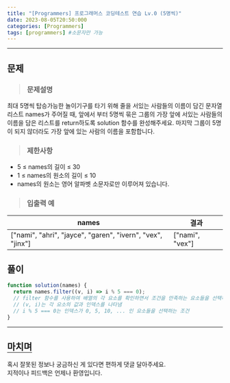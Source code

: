 ```yaml
---
title: "[Programmers] 프로그래머스 코딩테스트 연습 Lv.0 (5명씩)"
date: 2023-08-05T20:50:000
categories: [Programmers]
tags: [programmers] #소문자만 가능
---
```


---

## <b>문제</b>

<h3><blockquote>문제설명
</blockquote></h3>

최대 5명씩 탑승가능한 놀이기구를 타기 위해 줄을 서있는 사람들의 이름이 담긴 문자열 리스트 names가 주어질 때, 앞에서 부터 5명씩 묶은 그룹의 가장 앞에 서있는 사람들의 이름을 담은 리스트를 return하도록 solution 함수를 완성해주세요. 마지막 그룹이 5명이 되지 않더라도 가장 앞에 있는 사람의 이름을 포함합니다.

<h3><blockquote>제한사항
</blockquote></h3>

- 5 ≤ names의 길이 ≤ 30
- 1 ≤ names의 원소의 길이 ≤ 10
- names의 원소는 영어 알파벳 소문자로만 이루어져 있습니다.

<h3><blockquote>입출력 예
</blockquote></h3>

| names                                                      | 결과            |
| ---------------------------------------------------------- | --------------- |
| ["nami", "ahri", "jayce", "garen", "ivern", "vex", "jinx"] | ["nami", "vex"] |

## <b>풀이</b>

```js
function solution(names) {
  return names.filter((v, i) => i % 5 === 0);
  // filter 함수를 사용하여 배열의 각 요소를 확인하면서 조건을 만족하는 요소들을 선택하여 새 배열로 반환
  // (v, i)는 각 요소의 값과 인덱스를 나타냄
  // i % 5 === 0는 인덱스가 0, 5, 10, ... 인 요소들을 선택하는 조건
}
```

---

## <b style="border-bottom:2px solid gray"><b>마치며</b></b>

<P>혹시 잘못된 정보나 궁금하신 게 있다면 편하게 댓글 달아주세요.<br/>
지적이나 피드백은 언제나 환영입니다.</p>
